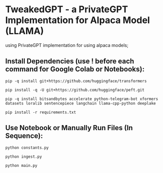 # TweakedGPT - a PrivateGPT Implementation for Alpaca Model (LLAMA)
using PrivateGPT implementation for using alpaca models;

## Install Dependencies (use ! before each command for Google Colab or Notebooks):
``` pip -q install git+https://github.com/huggingface/transformers ``` 

``` pip install -q -U git+https://github.com/huggingface/peft.git ``` 

``` pip -q install bitsandbytes accelerate python-telegram-bot xformers datasets loralib sentencepiece langchain llama-cpp-python deeplake ``` 

``` pip install -r requirements.txt ```

## Use Notebook or Manually Run Files (In Sequence):
``` python constants.py ``` 

``` python ingest.py ``` 

``` python main.py ```
